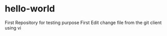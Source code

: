 # hello-world
First Repository for testing purpose
First Edit
change file from the git client using vi



